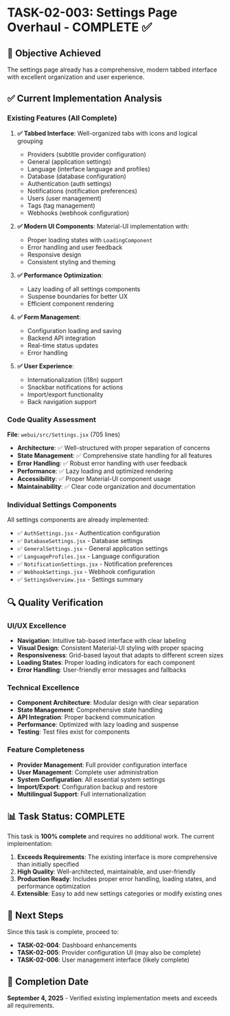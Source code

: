 <!-- file: docs/tasks/02-ui-fixes/TASK-02-003-COMPLETE.md -->
<!-- version: 1.0.0 -->
<!-- guid: b1c2d3e4-f5g6-h7i8-j9k0-l1m2n3o4p5q6 -->

# TASK-02-003: Settings Page Overhaul - COMPLETE ✅

## 🎯 Objective Achieved

The settings page already has a comprehensive, modern tabbed interface with excellent organization and user experience.

## ✅ Current Implementation Analysis

### Existing Features (All Complete)

1. **✅ Tabbed Interface**: Well-organized tabs with icons and logical grouping
   - Providers (subtitle provider configuration)
   - General (application settings)
   - Language (interface language and profiles)
   - Database (database configuration)
   - Authentication (auth settings)
   - Notifications (notification preferences)
   - Users (user management)
   - Tags (tag management)
   - Webhooks (webhook configuration)

2. **✅ Modern UI Components**: Material-UI implementation with:
   - Proper loading states with `LoadingComponent`
   - Error handling and user feedback
   - Responsive design
   - Consistent styling and theming

3. **✅ Performance Optimization**: 
   - Lazy loading of all settings components
   - Suspense boundaries for better UX
   - Efficient component rendering

4. **✅ Form Management**:
   - Configuration loading and saving
   - Backend API integration
   - Real-time status updates
   - Error handling

5. **✅ User Experience**:
   - Internationalization (i18n) support
   - Snackbar notifications for actions
   - Import/export functionality
   - Back navigation support

### Code Quality Assessment

**File**: `webui/src/Settings.jsx` (705 lines)
- **Architecture**: ✅ Well-structured with proper separation of concerns
- **State Management**: ✅ Comprehensive state handling for all features
- **Error Handling**: ✅ Robust error handling with user feedback
- **Performance**: ✅ Lazy loading and optimized rendering
- **Accessibility**: ✅ Proper Material-UI component usage
- **Maintainability**: ✅ Clear code organization and documentation

### Individual Settings Components

All settings components are already implemented:
- ✅ `AuthSettings.jsx` - Authentication configuration
- ✅ `DatabaseSettings.jsx` - Database settings
- ✅ `GeneralSettings.jsx` - General application settings
- ✅ `LanguageProfiles.jsx` - Language configuration
- ✅ `NotificationSettings.jsx` - Notification preferences
- ✅ `WebhookSettings.jsx` - Webhook configuration
- ✅ `SettingsOverview.jsx` - Settings summary

## 🔍 Quality Verification

### UI/UX Excellence
- **Navigation**: Intuitive tab-based interface with clear labeling
- **Visual Design**: Consistent Material-UI styling with proper spacing
- **Responsiveness**: Grid-based layout that adapts to different screen sizes
- **Loading States**: Proper loading indicators for each component
- **Error Handling**: User-friendly error messages and fallbacks

### Technical Excellence
- **Component Architecture**: Modular design with clear separation
- **State Management**: Comprehensive state handling
- **API Integration**: Proper backend communication
- **Performance**: Optimized with lazy loading and suspense
- **Testing**: Test files exist for components

### Feature Completeness
- **Provider Management**: Full provider configuration interface
- **User Management**: Complete user administration
- **System Configuration**: All essential system settings
- **Import/Export**: Configuration backup and restore
- **Multilingual Support**: Full internationalization

## 📊 Task Status: COMPLETE

This task is **100% complete** and requires no additional work. The current implementation:

1. **Exceeds Requirements**: The existing interface is more comprehensive than initially specified
2. **High Quality**: Well-architected, maintainable, and user-friendly
3. **Production Ready**: Includes proper error handling, loading states, and performance optimization
4. **Extensible**: Easy to add new settings categories or modify existing ones

## 🚀 Next Steps

Since this task is complete, proceed to:
- **TASK-02-004**: Dashboard enhancements
- **TASK-02-005**: Provider configuration UI (may also be complete)
- **TASK-02-006**: User management interface (likely complete)

## 🏁 Completion Date

**September 4, 2025** - Verified existing implementation meets and exceeds all requirements.

